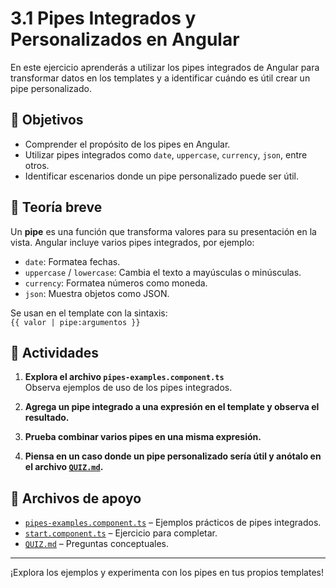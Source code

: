 # 3.1 Pipes Integrados y Personalizados en Angular

En este ejercicio aprenderás a utilizar los pipes integrados de Angular para transformar datos en los templates y a identificar cuándo es útil crear un pipe personalizado.

## 🎯 Objetivos

- Comprender el propósito de los pipes en Angular.
- Utilizar pipes integrados como `date`, `uppercase`, `currency`, `json`, entre otros.
- Identificar escenarios donde un pipe personalizado puede ser útil.

## 📖 Teoría breve

Un **pipe** es una función que transforma valores para su presentación en la vista. Angular incluye varios pipes integrados, por ejemplo:

- `date`: Formatea fechas.
- `uppercase` / `lowercase`: Cambia el texto a mayúsculas o minúsculas.
- `currency`: Formatea números como moneda.
- `json`: Muestra objetos como JSON.

Se usan en el template con la sintaxis:  
`{{ valor | pipe:argumentos }}`

## 📝 Actividades

1. **Explora el archivo `pipes-examples.component.ts`**  
   Observa ejemplos de uso de los pipes integrados.

2. **Agrega un pipe integrado a una expresión en el template y observa el resultado.**

3. **Prueba combinar varios pipes en una misma expresión.**

4. **Piensa en un caso donde un pipe personalizado sería útil y anótalo en el archivo [`QUIZ.md`](QUIZ.md).**

## 📂 Archivos de apoyo

- [`pipes-examples.component.ts`](pipes-examples.component.ts) – Ejemplos prácticos de pipes integrados.
- [`start.component.ts`](start.component.ts) – Ejercicio para completar.
- [`QUIZ.md`](QUIZ.md) – Preguntas conceptuales.

---

¡Explora los ejemplos y experimenta con los pipes en tus propios templates!

